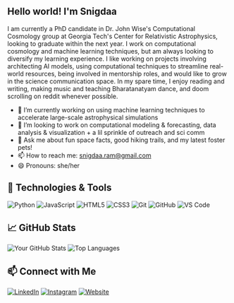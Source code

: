 ## Hello world! I'm Snigdaa

I am currently a PhD candidate in Dr. John Wise's Computational Cosmology group at Georgia Tech's Center for Relativistic Astrophysics, looking to graduate within the next year. I work on computational cosmology and machine learning techniques, but am always looking to diversify my learning experience. I like working on projects involving architecting AI models, using computational techniques to streamline real-world resources, being involved in mentorship roles, and would like to grow in the science communication space. In my spare time, I enjoy reading and writing, making music and teaching Bharatanatyam dance, and doom scrolling on reddit whenever possible.

- 🔭 I’m currently working on using machine learning techniques to accelerate large-scale astrophysical simulations
- 👯 I’m looking to work on computational modeling & forecasting, data analysis & visualization + a lil sprinkle of outreach and sci comm
- 💬 Ask me about fun space facts, good hiking trails, and my latest foster pets!
- 📫 How to reach me: snigdaa.ram@gmail.com
- 😄 Pronouns: she/her

## 🔧 Technologies & Tools
![Python](https://img.shields.io/badge/-Python-333333?style=flat&logo=python)
![JavaScript](https://img.shields.io/badge/-JavaScript-333333?style=flat&logo=javascript)
![HTML5](https://img.shields.io/badge/-HTML5-333333?style=flat&logo=html5)
![CSS3](https://img.shields.io/badge/-CSS3-333333?style=flat&logo=css3)
![Git](https://img.shields.io/badge/-Git-333333?style=flat&logo=git)
![GitHub](https://img.shields.io/badge/-GitHub-333333?style=flat&logo=github)
![VS Code](https://img.shields.io/badge/-VS%20Code-333333?style=flat&logo=visual-studio-code)

## 📈 GitHub Stats
![Your GitHub Stats](https://github-readme-stats.vercel.app/api?username=snigdaa&show_icons=true&hide_border=true)
![Top Languages](https://github-readme-stats.vercel.app/api/top-langs/?username=snigdaa&layout=compact&hide_border=true)

## 📫 Connect with Me
[![LinkedIn](https://img.shields.io/badge/-LinkedIn-333333?style=flat&logo=linkedin)](https://www.linkedin.com/in/snigdaa-sethuram-16931850/)
[![Instagram](https://img.shields.io/badge/-Instagram-333333?style=flat&logo=instagram)](https://www.instagram.com/snickersnmocha/)
[![Website](https://img.shields.io/badge/-Website-333333?style=flat&logo=google-chrome)](https://www.snigdaasethuram.com/)


